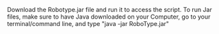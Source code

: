 Download the Robotype.jar file and run it to access the script.
To run Jar files, make sure to have Java downloaded on your Computer, go to your terminal/command line, and type 
"java -jar RoboType.jar"

